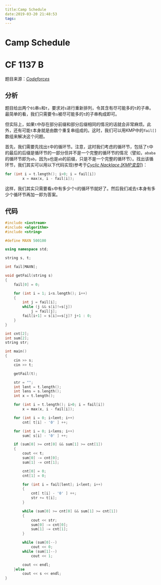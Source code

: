 ```yaml
---
title:Camp Schedule
date:2019-03-20 21:48:53
tags:
---
```


# Camp Schedule

# CF 1137 B

<!--more-->

题目来源：[_Codeforces_](https://codeforces.com/contest/1137/problem/B)

## 分析

题目给出两个`01`串`s`和`t`，要求对`s`进行重新排列，令其含有尽可能多的`t`的子串。最简单的看，我们只需要令`s`被尽可能多的`t`的子串构成即可。

但实际上，如果`t`中存在部分前缀和部分后缀相同的情况的话就会非常麻烦。此外，还有可能`t`本身就是由数个重复串组成的。这时，我们可以用KMP中的`fail[]`数组来解决这个问题。

首先，我们需要先找出`t`中的循环节。注意，这时我们考虑的循环节，包括了`t`中的最后的后缀是循环节的一部分但并不是一个完整的循环节的情况（譬如，`ababa`的循环节即为`ab`，因为`a`也是`ab`的前缀，只是不是一个完整的循环节）。找出该循环节，我们其实可以用以下代码实现(参考于[_Cyclic Nacklace [KMP变型]_](http://songer.xyz/index.php/archives/235/))：

```C++
for (int i = t.length(); i>0; i = fail[i])
        x = max(x, i - fail[i]);
```

这样，我们其实只需要看`s`中有多少个`t`的循环节就好了。然后我们减去`t`本身有多少个循环节再加一即为答案。

## 代码

```C++
#include <iostream>
#include <algorithm>
#include <string>

#define MAXN 500100

using namespace std;

string s, t;

int fail[MAXN];

void getFail(string s)
{
    fail[0] = 0;

    for (int i = 1; i<s.length(); i++)
    {
        int j = fail[i];
        while (j && s[i]!=s[j])
            j = fail[j];
        fail[i+1] = s[i]==s[j]? j+1 : 0;
    }
}

int cnt[2];
int sum[2];
string str;

int main()
{
    cin >> s;
    cin >> t;

    getFail(t);

    str = "";
    int lent = t.length();
    int lens = s.length();
    int x = t.length();

    for (int i = t.length(); i>0; i = fail[i])
        x = max(x, i - fail[i]);

    for (int i = 0; i<lent; i++)
        cnt[ t[i] - '0' ] ++;

    for (int i = 0; i<lens; i++)
        sum[ s[i] - '0' ] ++;

    if (sum[0] >= cnt[0] && sum[1] >= cnt[1])
    {
        cout << t;
        sum[0] -= cnt[0];
        sum[1] -= cnt[1];

        cnt[0] = 0;
        cnt[1] = 0;

        for (int i = fail[lent]; i<lent; i++)
        {
            cnt[ t[i] - '0' ] ++;
            str += t[i];
        }

        while (sum[0] >= cnt[0] && sum[1] >= cnt[1])
        {
            cout << str;
            sum[0] -= cnt[0];
            sum[1] -= cnt[1];
        }

        while (sum[0]--)
            cout << 0;
        while (sum[1]--)
            cout << 1;

        cout << endl;
    }else 
        cout << s << endl;
}
```